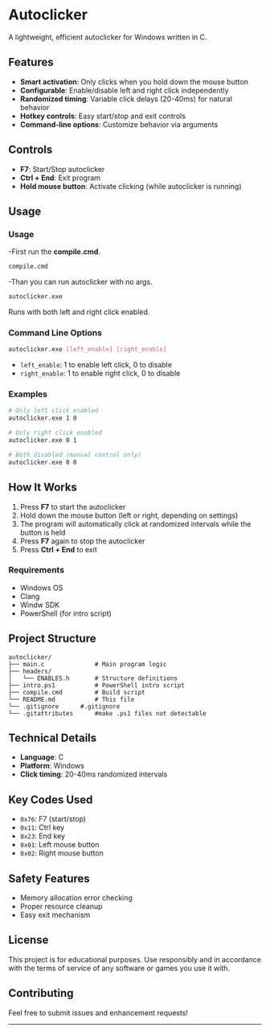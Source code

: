 # Autoclicker

A lightweight, efficient autoclicker for Windows written in C.

## Features

- **Smart activation**: Only clicks when you hold down the mouse button
- **Configurable**: Enable/disable left and right click independently
- **Randomized timing**: Variable click delays (20-40ms) for natural behavior
- **Hotkey controls**: Easy start/stop and exit controls
- **Command-line options**: Customize behavior via arguments

## Controls

- **F7**: Start/Stop autoclicker
- **Ctrl + End**: Exit program
- **Hold mouse button**: Activate clicking (while autoclicker is running)

## Usage

### Usage
-First run the **compile.cmd**.
```bash
compile.cmd
```
-Than you can run autoclicker with no args.
```bash
autoclicker.exe
```
Runs with both left and right click enabled.

### Command Line Options
```bash
autoclicker.exe [left_enable] [right_enable]
```

- `left_enable`: 1 to enable left click, 0 to disable
- `right_enable`: 1 to enable right click, 0 to disable

### Examples
```bash
# Only left click enabled
autoclicker.exe 1 0

# Only right click enabled  
autoclicker.exe 0 1

# Both disabled (manual control only)
autoclicker.exe 0 0
```

## How It Works

1. Press **F7** to start the autoclicker
2. Hold down the mouse button (left or right, depending on settings)
3. The program will automatically click at randomized intervals while the button is held
4. Press **F7** again to stop the autoclicker
5. Press **Ctrl + End** to exit

### Requirements
- Windows OS
- Clang
- Windw SDK
- PowerShell (for intro script)

## Project Structure

```
autoclicker/
├── main.c              # Main program logic
├── headers/
│   └── ENABLES.h       # Structure definitions
├── intro.ps1           # PowerShell intro script
├── compile.cmd         # Build script
└── README.md           # This file
└── .gitignore		#.gitignore
└── .gitattributes  	#make .ps1 files not detectable
```

## Technical Details

- **Language**: C
- **Platform**: Windows
- **Click timing**: 20-40ms randomized intervals

## Key Codes Used

- `0x76`: F7 (start/stop)
- `0x11`: Ctrl key
- `0x23`: End key
- `0x01`: Left mouse button
- `0x02`: Right mouse button

## Safety Features

- Memory allocation error checking
- Proper resource cleanup
- Easy exit mechanism

## License

This project is for educational purposes. Use responsibly and in accordance with the terms of service of any software or games you use it with.

## Contributing

Feel free to submit issues and enhancement requests!

---